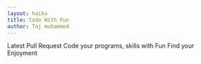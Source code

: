 ```yaml
---
layout: haiku
title: Code With Fun
author: Taj muhammed
---
```



Latest Pull Request
Code your programs, skills with Fun
Find your Enjoyment
